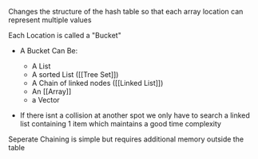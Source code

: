 Changes the structure of the hash table so that each array location can represent multiple values

Each Location is called a "Bucket"
- A Bucket Can Be:
	- A List
	- A sorted List ([[Tree Set]])
	- A Chain of linked nodes ([[Linked List]])
	- An [[Array]]
	- a Vector

- If there isnt a collision at another spot we only have to search a linked list containing 1 item which maintains a good time complexity

Seperate Chaining is simple but requires additional memory outside the table


